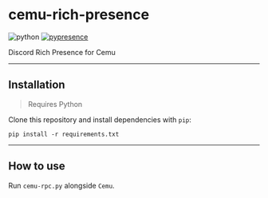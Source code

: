 # cemu-rich-presence
![python](https://img.shields.io/badge/python-3.6-brightgreen.svg?style=flat-square)
[![pypresence](https://img.shields.io/badge/using-pypresence-00bb88.svg?style=flat-square&logo=discord&logoWidth=20)](https://github.com/qwertyquerty/pypresence)

Discord Rich Presence for Cemu

-----------

## Installation

> Requires Python

Clone this repository and install dependencies with `pip`:

`pip install -r requirements.txt`

----------

## How to use

Run `cemu-rpc.py` alongside `Cemu`.

